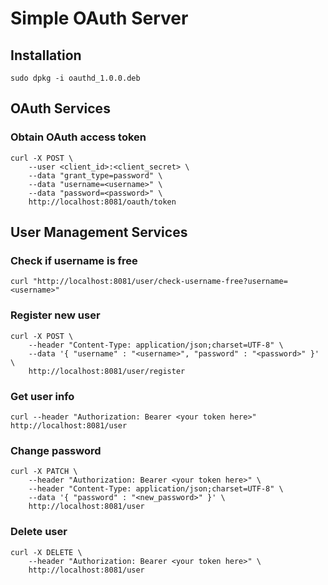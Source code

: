 # Simple OAuth Server

## Installation
```
sudo dpkg -i oauthd_1.0.0.deb
```

## OAuth Services
### Obtain OAuth access token
```
curl -X POST \
    --user <client_id>:<client_secret> \
    --data "grant_type=password" \
    --data "username=<username>" \
    --data "password=<password>" \
    http://localhost:8081/oauth/token
```

## User Management Services
### Check if username is free
```
curl "http://localhost:8081/user/check-username-free?username=<username>"
```

### Register new user
```
curl -X POST \
    --header "Content-Type: application/json;charset=UTF-8" \
    --data '{ "username" : "<username>", "password" : "<password>" }' \
    http://localhost:8081/user/register
```

### Get user info
```
curl --header "Authorization: Bearer <your token here>" http://localhost:8081/user
```

### Change password
```
curl -X PATCH \
    --header "Authorization: Bearer <your token here>" \
    --header "Content-Type: application/json;charset=UTF-8" \
    --data '{ "password" : "<new_password>" }' \
    http://localhost:8081/user
```

### Delete user
```
curl -X DELETE \
    --header "Authorization: Bearer <your token here>" \
    http://localhost:8081/user
```
